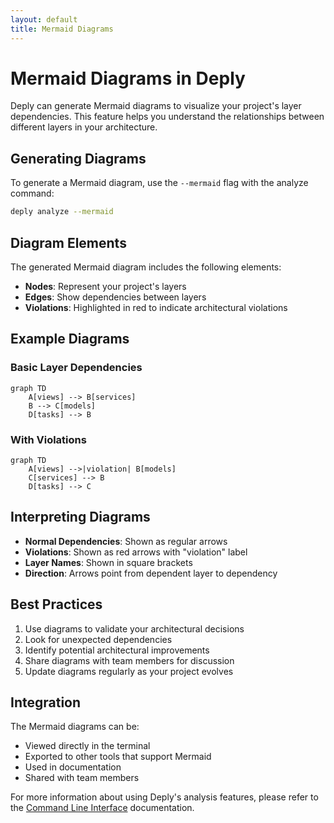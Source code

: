 ```yaml
---
layout: default
title: Mermaid Diagrams
---
```


# Mermaid Diagrams in Deply

Deply can generate Mermaid diagrams to visualize your project's layer dependencies. This feature helps you understand the relationships between different layers in your architecture.

## Generating Diagrams

To generate a Mermaid diagram, use the `--mermaid` flag with the analyze command:

```bash
deply analyze --mermaid
```

## Diagram Elements

The generated Mermaid diagram includes the following elements:

- **Nodes**: Represent your project's layers
- **Edges**: Show dependencies between layers
- **Violations**: Highlighted in red to indicate architectural violations

## Example Diagrams

### Basic Layer Dependencies

```mermaid
graph TD
    A[views] --> B[services]
    B --> C[models]
    D[tasks] --> B
```

### With Violations

```mermaid
graph TD
    A[views] -->|violation| B[models]
    C[services] --> B
    D[tasks] --> C
```

## Interpreting Diagrams

- **Normal Dependencies**: Shown as regular arrows
- **Violations**: Shown as red arrows with "violation" label
- **Layer Names**: Shown in square brackets
- **Direction**: Arrows point from dependent layer to dependency

## Best Practices

1. Use diagrams to validate your architectural decisions
2. Look for unexpected dependencies
3. Identify potential architectural improvements
4. Share diagrams with team members for discussion
5. Update diagrams regularly as your project evolves

## Integration

The Mermaid diagrams can be:
- Viewed directly in the terminal
- Exported to other tools that support Mermaid
- Used in documentation
- Shared with team members

For more information about using Deply's analysis features, please refer to the [Command Line Interface](cli.html) documentation.
